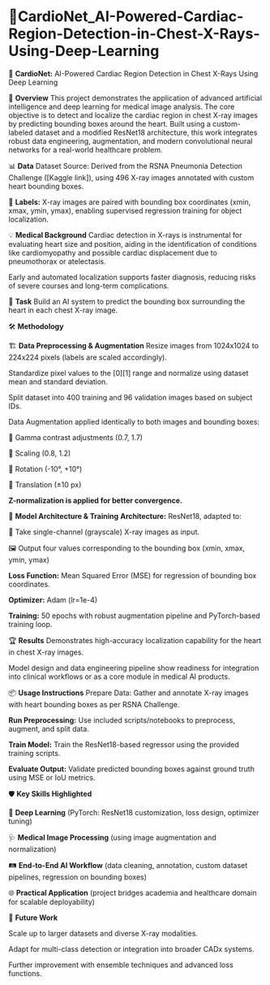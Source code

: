 # 🚀CardioNet_AI-Powered-Cardiac-Region-Detection-in-Chest-X-Rays-Using-Deep-Learning

🚀 **CardioNet:** AI-Powered Cardiac Region Detection in Chest X-Rays Using Deep Learning

🧠 **Overview**
This project demonstrates the application of advanced artificial intelligence and deep learning for medical image analysis. The core objective is to detect and localize the cardiac region in chest X-ray images by predicting bounding boxes around the heart. Built using a custom-labeled dataset and a modified ResNet18 architecture, this work integrates robust data engineering, augmentation, and modern convolutional neural networks for a real-world healthcare problem.

📊 **Data**
Dataset Source: Derived from the RSNA Pneumonia Detection Challenge ([Kaggle link]), using 496 X-ray images annotated with custom heart bounding boxes.

🩻 **Labels:** X-ray images are paired with bounding box coordinates (xmin, xmax, ymin, ymax), enabling supervised regression training for object localization.

💡 **Medical Background**
Cardiac detection in X-rays is instrumental for evaluating heart size and position, aiding in the identification of conditions like cardiomyopathy and possible cardiac displacement due to pneumothorax or atelectasis.

Early and automated localization supports faster diagnosis, reducing risks of severe courses and long-term complications.

🎯 **Task**
Build an AI system to predict the bounding box surrounding the heart in each chest X-ray image.

🛠️ **Methodology** 

🏗️ **Data Preprocessing & Augmentation**
Resize images from 1024x1024 to 224x224 pixels (labels are scaled accordingly).

Standardize pixel values to the [0][1] range and normalize using dataset mean and standard deviation.

Split dataset into 400 training and 96 validation images based on subject IDs.

Data Augmentation applied identically to both images and bounding boxes:

🔸 Gamma contrast adjustments (0.7, 1.7)

🔸 Scaling (0.8, 1.2)

🔸 Rotation (-10°, +10°)

🔸 Translation (±10 px)

**Z-normalization is applied for better convergence.**


🔬 **Model Architecture & Training**
**Architecture:**  ResNet18, adapted to:

🖤 Take single-channel (grayscale) X-ray images as input.

🖼️ Output four values corresponding to the bounding box (xmin, xmax, ymin, ymax)

**Loss Function:** Mean Squared Error (MSE) for regression of bounding box coordinates.

**Optimizer:** Adam (lr=1e-4)

**Training:** 50 epochs with robust augmentation pipeline and PyTorch-based training loop.

🏆 **Results**
Demonstrates high-accuracy localization capability for the heart in chest X-ray images.

Model design and data engineering pipeline show readiness for integration into clinical workflows or as a core module in medical AI products.

📦 **Usage Instructions**
Prepare Data: Gather and annotate X-ray images with heart bounding boxes as per RSNA Challenge.

**Run Preprocessing:** Use included scripts/notebooks to preprocess, augment, and split data.

**Train Model:** Train the ResNet18-based regressor using the provided training scripts.

**Evaluate Output:** Validate predicted bounding boxes against ground truth using MSE or IoU metrics.

🛡️ **Key Skills Highlighted**

🤖 **Deep Learning** (PyTorch: ResNet18 customization, loss design, optimizer tuning)

🩺 **Medical Image Processing** (using image augmentation and normalization)

🛤️ **End-to-End AI Workflow** (data cleaning, annotation, custom dataset pipelines, regression on bounding boxes)

🌐 **Practical Application** (project bridges academia and healthcare domain for scalable deployability)

🔭 **Future Work**

Scale up to larger datasets and diverse X-ray modalities.

Adapt for multi-class detection or integration into broader CADx systems.

Further improvement with ensemble techniques and advanced loss functions.
